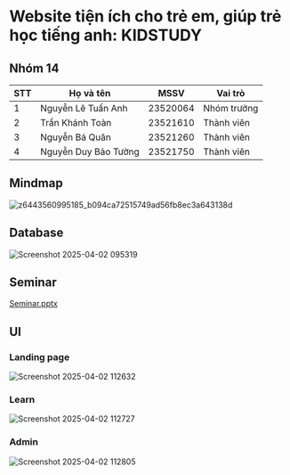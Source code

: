 # Website tiện ích cho trẻ em, giúp trẻ học tiếng anh: KIDSTUDY

## Nhóm 14
|STT|Họ và tên|MSSV|Vai trò|
|---|---------|----|-------|
|1|Nguyễn Lê Tuấn Anh|23520064|Nhóm trưởng|
|2|Trần Khánh Toàn|23521610|Thành viên|
|3|Nguyễn Bá Quân|23521260|Thành viên|
|4|Nguyễn Duy Bảo Tường|23521750|Thành viên|

## Mindmap
![z6443560995185_b094ca72515749ad56fb8ec3a643138d](https://github.com/user-attachments/assets/fa2a4f5f-87eb-4bea-b6cd-056dbb33dce6)

## Database
![Screenshot 2025-04-02 095319](https://github.com/user-attachments/assets/ea14da5e-2f9f-41f1-9cb4-f217ada1760c)

## Seminar
[Seminar.pptx](https://github.com/user-attachments/files/19564142/Seminar.pptx)



## UI
### Landing page
![Screenshot 2025-04-02 112632](https://github.com/user-attachments/assets/476b01f5-4cd5-4a96-92d6-8758713ea1c9)

### Learn
![Screenshot 2025-04-02 112727](https://github.com/user-attachments/assets/d7d6601d-deb2-4a39-b027-934fa4963ac2)

### Admin
![Screenshot 2025-04-02 112805](https://github.com/user-attachments/assets/1ef990e6-f7e0-4b68-8264-72d89ddf9a5e)


